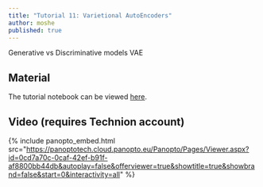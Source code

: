 ```yaml
---
title: "Tutorial 11: Varietional AutoEncoders"
author: moshe
published: true
---
```


Generative vs Discriminative models
VAE

## Material

The tutorial notebook can be viewed [here](https://nbviewer.org/github/vistalab-technion/cs236781-tutorials/blob/master/t11-%20VAE/tutorial11-VAE.ipynb?flush_cache=true).

## Video (requires Technion account)


{% include panopto_embed.html src="https://panoptotech.cloud.panopto.eu/Panopto/Pages/Viewer.aspx?id=0cd7a70c-0caf-42ef-b91f-af8800bb44db&autoplay=false&offerviewer=true&showtitle=true&showbrand=false&start=0&interactivity=all" %}